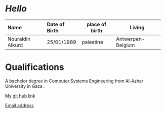 #  *Hello*

|Name|Date of Birth|place of birth|Living|
|:----|:----|----|----|
|Nouraldin Alkurd|25/01/1989|palestine|Antwerpen-Belgium|

# Qualifications
A bachelor degree in Computer Systems Engineering from
Al-Azhar University in Gaza .


[ My git hub link](https://github.com/nouralkurd)

[Email address](Nouralidn.alkurd@hotmail.com)
